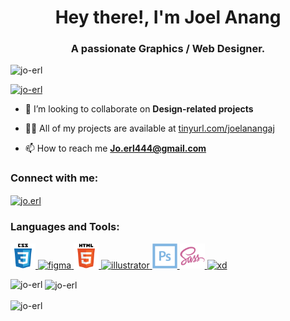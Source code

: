 <h1 align="center">Hey there!, I'm Joel Anang</h1>
<h3 align="center">A passionate Graphics / Web Designer.</h3>

<p align="left"> <img src="https://komarev.com/ghpvc/?username=jo-erl&label=Profile%20views&color=0e75b6&style=flat" alt="jo-erl" /> </p>

<p align="left"> <a href="https://github.com/ryo-ma/github-profile-trophy"><img src="https://github-profile-trophy.vercel.app/?username=jo-erl" alt="jo-erl" /></a> </p>

- 🤝 I’m looking to collaborate on **Design-related projects**

- 👨‍💻 All of my projects are available at [tinyurl.com/joelanangaj](tinyurl.com/joelanangaj)

- 📫 How to reach me **Jo.erl444@gmail.com**

<h3 align="left">Connect with me:</h3>
<p align="left">
<a href="https://instagram.com/jo.erl" target="blank"><img align="center" src="https://raw.githubusercontent.com/rahuldkjain/github-profile-readme-generator/master/src/images/icons/Social/instagram.svg" alt="jo.erl" height="30" width="40" /></a>
</p>

<h3 align="left">Languages and Tools:</h3>
<p align="left"> <a href="https://www.w3schools.com/css/" target="_blank" rel="noreferrer"> <img src="https://raw.githubusercontent.com/devicons/devicon/master/icons/css3/css3-original-wordmark.svg" alt="css3" width="40" height="40"/> </a> <a href="https://www.figma.com/" target="_blank" rel="noreferrer"> <img src="https://www.vectorlogo.zone/logos/figma/figma-icon.svg" alt="figma" width="40" height="40"/> </a> <a href="https://www.w3.org/html/" target="_blank" rel="noreferrer"> <img src="https://raw.githubusercontent.com/devicons/devicon/master/icons/html5/html5-original-wordmark.svg" alt="html5" width="40" height="40"/> </a> <a href="https://www.adobe.com/in/products/illustrator.html" target="_blank" rel="noreferrer"> <img src="https://www.vectorlogo.zone/logos/adobe_illustrator/adobe_illustrator-icon.svg" alt="illustrator" width="40" height="40"/> </a> <a href="https://www.photoshop.com/en" target="_blank" rel="noreferrer"> <img src="https://raw.githubusercontent.com/devicons/devicon/master/icons/photoshop/photoshop-line.svg" alt="photoshop" width="40" height="40"/> </a> <a href="https://sass-lang.com" target="_blank" rel="noreferrer"> <img src="https://raw.githubusercontent.com/devicons/devicon/master/icons/sass/sass-original.svg" alt="sass" width="40" height="40"/> </a> <a href="https://www.adobe.com/products/xd.html" target="_blank" rel="noreferrer"> <img src="https://cdn.worldvectorlogo.com/logos/adobe-xd.svg" alt="xd" width="40" height="40"/> </a> </p>

<p><img align="left" src="https://github-readme-stats.vercel.app/api/top-langs?username=jo-erl&show_icons=true&locale=en&layout=compact" alt="jo-erl" /></p>

<p>&nbsp;<img align="center" src="https://github-readme-stats.vercel.app/api?username=jo-erl&show_icons=true&locale=en" alt="jo-erl" /></p>

<p><img align="center" src="https://github-readme-streak-stats.herokuapp.com/?user=jo-erl&" alt="jo-erl" /></p>
